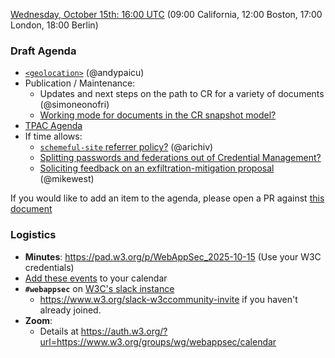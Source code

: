 [Wednesday, October 15th: 16:00 UTC](https://www.timeanddate.com/worldclock/fixedtime.html?iso=20251015T1600) (09:00 California, 12:00 Boston, 17:00 London, 18:00 Berlin)

### Draft Agenda

* [`<geolocation>`](https://github.com/WICG/PEPC/blob/main/geolocation_explainer.md) (@andypaicu)
* Publication / Maintenance:
  * Updates and next steps on the path to CR for a variety of documents (@simoneonofri)
  * [Working mode for documents in the CR snapshot model?](https://github.com/w3c/webappsec/issues/688)
*  [TPAC Agenda](https://github.com/w3c/webappsec/issues/689)
* If time allows:
  * [`schemeful-site` referrer policy?](https://github.com/w3c/webappsec-referrer-policy/issues/176) (@arichiv)
  * [Splitting passwords and federations out of Credential Management?](https://github.com/w3c/webappsec-credential-management/issues/255)
  * [Soliciting feedback on an exfiltration-mitigation proposal](https://github.com/mikewest/anti-exfil/) (@mikewest)

If you would like to add an item to the agenda, please open a PR against [this document](https://github.com/w3c/webappsec/blob/main/meetings/2025/2025-10-15-agenda.md)

### Logistics

*   **Minutes**: <https://pad.w3.org/p/WebAppSec_2025-10-15> (Use your W3C credentials)
*   [Add these events](https://www.w3.org/groups/wg/webappsec/calendar#export) to your calendar
*   **`#webappsec`** on [W3C's slack instance](https://w3ccommunity.slack.com/)
    * <https://www.w3.org/slack-w3ccommunity-invite> if you haven't already joined.
*   **Zoom**:
    * Details at <https://auth.w3.org/?url=https://www.w3.org/groups/wg/webappsec/calendar>
